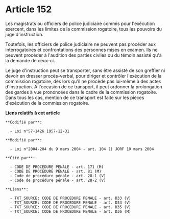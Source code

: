 # Article 152

Les magistrats ou officiers de police judiciaire commis pour l'exécution exercent, dans les limites de la commission
rogatoire, tous les pouvoirs du juge d'instruction.

Toutefois, les officiers de police judiciaire ne peuvent pas procéder aux interrogatoires et confrontations des personnes
mises en examen. Ils ne peuvent procéder à l'audition des parties civiles ou du témoin assisté qu'à la demande de ceux-ci.

Le juge d'instruction peut se transporter, sans être assisté de son greffier ni devoir en dresser procès-verbal, pour diriger
et contrôler l'exécution de la commission rogatoire, dès lors qu'il ne procède pas lui-même à des actes d'instruction. A
l'occasion de ce transport, il peut ordonner la prolongation des gardes à vue prononcées dans le cadre de la commission
rogatoire. Dans tous les cas, mention de ce transport est faite sur les pièces d'exécution de la commission rogatoire.

**Liens relatifs à cet article**

	**Codifié par**:

	  - Loi n°57-1426 1957-12-31

	**Modifié par**:

	  - Loi n°2004-204 du 9 mars 2004 - art. 104 () JORF 10 mars 2004

	**Cité par**:

	  - CODE DE PROCEDURE PENALE - art. 171 (M)
	  - CODE DE PROCEDURE PENALE - art. 81 (M)
	  - Code de procédure pénale - art. 28-1 (V)
	  - Code de procédure pénale - art. 28-2 (V)

	**Liens**:

	  - TXT_SOURCE: CODE DE PROCEDURE PENALE - art. D33 (V)
	  - TXT_SOURCE: CODE DE PROCEDURE PENALE - art. D34 (V)
	  - TXT_SOURCE: CODE DE PROCEDURE PENALE - art. D35 (V)
	  - TXT_SOURCE: CODE DE PROCEDURE PENALE - art. D36 (M)
